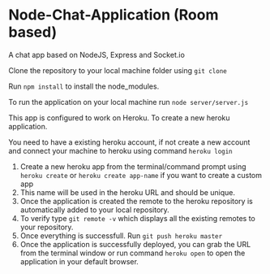 # Node-Chat-Application (Room based)
A chat app based on NodeJS, Express and Socket.io

Clone the repository to your local machine folder using ```git clone```

Run ```npm install``` to install the node_modules. 

To run the application on your local machine run 
```node server/server.js```

This app is configured to work on Heroku. To create a new heroku application. 

You need to have a existing heroku account, if not create a new account and connect your machine to heroku using command ```heroku login```

1. Create a new heroku app from the terminal/command prompt using ```heroku create``` or ```heroku create app-name``` if you want to create a custom app
2. This name will be used in the heroku URL and should be unique. 
3. Once the application is created the remote to the heroku repository is automatically added to your local repository.
4. To verify type ```git remote -v``` which displays all the existing remotes to your repository.
5. Once everything is successfull. Run ```git push heroku master```
6. Once the application is successfully deployed, you can grab the URL from the terminal window or run command ```heroku open``` to open the application in your default browser.
